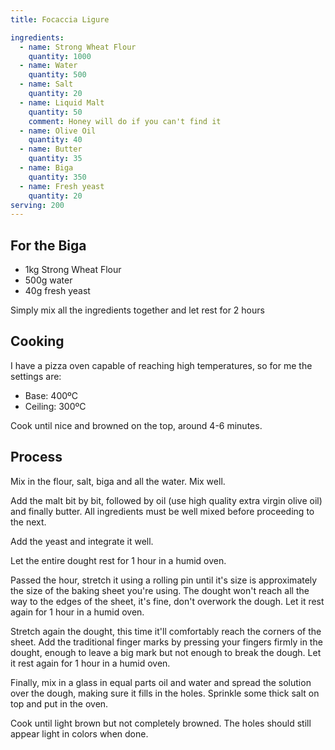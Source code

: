 ```yaml
---
title: Focaccia Ligure

ingredients:
  - name: Strong Wheat Flour
    quantity: 1000
  - name: Water
    quantity: 500
  - name: Salt
    quantity: 20
  - name: Liquid Malt
    quantity: 50
    comment: Honey will do if you can't find it
  - name: Olive Oil
    quantity: 40
  - name: Butter
    quantity: 35
  - name: Biga
    quantity: 350
  - name: Fresh yeast
    quantity: 20
serving: 200
---
```


## For the Biga

- 1kg Strong Wheat Flour
- 500g water
- 40g fresh yeast

Simply mix all the ingredients together and let rest for 2 hours

## Cooking

I have a pizza oven capable of reaching high temperatures,
so for me the settings are:

- Base: 400ºC
- Ceiling: 300ºC

Cook until nice and browned on the top, around 4-6 minutes.

## Process

Mix in the flour, salt, biga and all the water. Mix well.

Add the malt bit by bit, followed by oil (use high quality extra virgin olive oil)
and finally butter.
All ingredients must be well mixed before proceeding to the next.

Add the yeast and integrate it well.

Let the entire dought rest for 1 hour in a humid oven.

Passed the hour, stretch it using a rolling pin until it's size is approximately
the size of the baking sheet you're using.
The dought won't reach all the way to the edges of the sheet,
it's fine, don't overwork the dough.
Let it rest again for 1 hour in a humid oven.

Stretch again the dought, this time it'll comfortably reach the corners of the
sheet. Add the traditional finger marks by pressing your fingers firmly in the
dought, enough to leave a big mark but not enough to break the dough.
Let it rest again for 1 hour in a humid oven.

Finally, mix in a glass in equal parts oil and water and spread the solution over
the dough, making sure it fills in the holes.
Sprinkle some thick salt on top and put in the oven.

Cook until light brown but not completely browned. The holes should still appear
light in colors when done.
